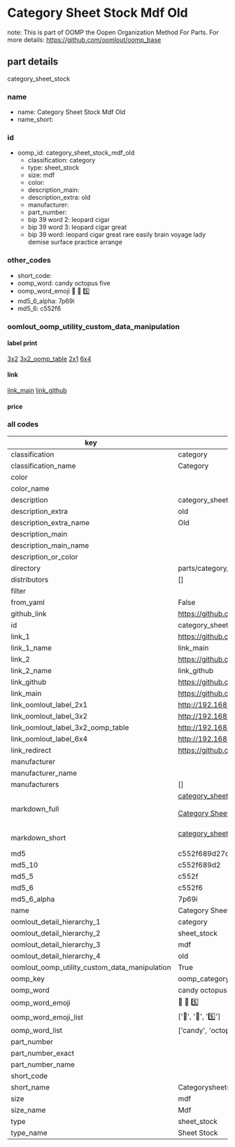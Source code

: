 # Category Sheet Stock Mdf Old  

note: This is part of OOMP the Oopen Organization Method For Parts. For more details: https://github.com/oomlout/oomp_base

##  part details
  



category_sheet_stock



### name
* name: Category Sheet Stock Mdf Old
* name_short: 
### id
* oomp_id: category_sheet_stock_mdf_old
  * classification: category
  * type: sheet_stock
  * size: mdf
  * color: 
  * description_main: 
  * description_extra: old
  * manufacturer: 
  * part_number: 
  * bip 39 word 2: leopard cigar
  * bip 39 word 3: leopard cigar great
  * bip 39 word: leopard cigar great rare easily brain voyage lady demise surface practice arrange

### other_codes
* short_code: 
* oomp_word: candy octopus five
* oomp_word_emoji :candy: :octopus: :five:
* md5_6_alpha: 7p69i
* md5_6: c552f6






### oomlout_oomp_utility_custom_data_manipulation
#### label print
[3x2](http://192.168.1.245:1112/?label=oomp%207p69i)
[3x2_oomp_table](http://192.168.1.108:1112/?label=oomp%207p69i)
[2x1](http://192.168.1.242:1112/?label=oomp%207p69i)
[6x4](http://192.168.1.55:1112/?label=oomp%207p69i)    

#### link

[link_main](https://github.com/oomlout/oomlout_oomp_version_1_messy/tree/main/parts/category_sheet_stock_mdf_old) [link_github](https://github.com/oomlout/oomlout_oomp_version_1_messy/tree/main/parts/category_sheet_stock_mdf_old)                             

#### price







### all codes 
| key | value |  
| --- | --- |  
| classification | category |  
| classification_name | Category |  
| color |  |  
| color_name |  |  
| description | category_sheet_stock |  
| description_extra | old |  
| description_extra_name | Old |  
| description_main |  |  
| description_main_name |  |  
| description_or_color |   |  
| directory | parts/category_sheet_stock_mdf_old |  
| distributors | [] |  
| filter |  |  
| from_yaml | False |  
| github_link | https://github.com/oomlout/oomlout_oomp_part_src/tree/main/parts/category_sheet_stock_mdf_old |  
| id | category_sheet_stock_mdf_old |  
| link_1 | https://github.com/oomlout/oomlout_oomp_version_1_messy/tree/main/parts/category_sheet_stock_mdf_old |  
| link_1_name | link_main |  
| link_2 | https://github.com/oomlout/oomlout_oomp_version_1_messy/tree/main/parts/category_sheet_stock_mdf_old |  
| link_2_name | link_github |  
| link_github | https://github.com/oomlout/oomlout_oomp_version_1_messy/tree/main/parts/category_sheet_stock_mdf_old |  
| link_main | https://github.com/oomlout/oomlout_oomp_version_1_messy/tree/main/parts/category_sheet_stock_mdf_old |  
| link_oomlout_label_2x1 | http://192.168.1.242:1112/?label=oomp%207p69i |  
| link_oomlout_label_3x2 | http://192.168.1.245:1112/?label=oomp%207p69i |  
| link_oomlout_label_3x2_oomp_table | http://192.168.1.108:1112/?label=oomp%207p69i |  
| link_oomlout_label_6x4 | http://192.168.1.55:1112/?label=oomp%207p69i |  
| link_redirect | https://github.com/oomlout/oomlout_oomp_version_1_messy/tree/main/parts/category_sheet_stock_mdf_old |  
| manufacturer |  |  
| manufacturer_name |  |  
| manufacturers | [] |  
| markdown_full | [category_sheet_stock_mdf_old](none)<br>[](none)<br>[Category Sheet Stock Mdf Old](none)<br><br> |  
| markdown_short | [category_sheet_stock_mdf_old](none)<br><br> |  
| md5 | c552f689d27c9ec06ba2cb20cc4a3c02 |  
| md5_10 | c552f689d2 |  
| md5_5 | c552f |  
| md5_6 | c552f6 |  
| md5_6_alpha | 7p69i |  
| name | Category Sheet Stock Mdf Old |  
| oomlout_detail_hierarchy_1 | category |  
| oomlout_detail_hierarchy_2 | sheet_stock |  
| oomlout_detail_hierarchy_3 | mdf |  
| oomlout_detail_hierarchy_4 | old |  
| oomlout_oomp_utility_custom_data_manipulation | True |  
| oomp_key | oomp_category_sheet_stock_mdf_old |  
| oomp_word | candy octopus five |  
| oomp_word_emoji | :candy: :octopus: :five: |  
| oomp_word_emoji_list | [':candy:', ':octopus:', ':five:'] |  
| oomp_word_list | ['candy', 'octopus', 'five'] |  
| part_number |  |  
| part_number_exact |  |  
| part_number_name |  |  
| short_code |  |  
| short_name | Categorysheetstock |  
| size | mdf |  
| size_name | Mdf |  
| type | sheet_stock |  
| type_name | Sheet Stock |  
